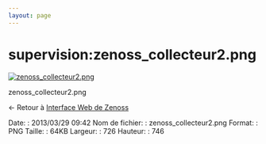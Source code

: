 ```yaml
---
layout: page
---
```


supervision:zenoss\_collecteur2.png
===================================

[![zenoss\_collecteur2.png](..//assets/media/supervision/zenoss_collecteur2.png@cache=&w=681&h=700 "zenoss_collecteur2.png")](..//assets/media/supervision/zenoss_collecteur2.png@cache= "Afficher le fichier original")

zenoss\_collecteur2.png

← Retour à [Interface Web de
Zenoss](../../zenoss/zenoss-interface.html "zenoss:zenoss-interface")

Date:
:   2013/03/29 09:42
Nom de fichier:
:   zenoss\_collecteur2.png
Format:
:   PNG
Taille:
:   64KB
Largeur:
:   726
Hauteur:
:   746

